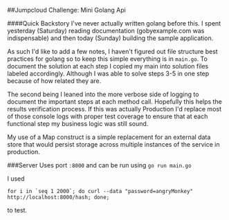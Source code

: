 ##Jumpcloud Challenge: Mini Golang Api

####Quick Backstory
I've never actually written golang before this.  I spent yesterday (Saturday) reading documentation (gobyexample.com was indispensable) and then today (Sunday) building the sample application.

As such I'd like to add a few notes, I haven't figured out file structure best practices for golang so to keep this simple everything is in `main.go`.  To document the solution at each step I copied my main into solution files labeled accordingly.  Although I was able to solve steps 3-5 in one step because of how related they are.

The second being I leaned into the more verbose side of logging to document the important steps at each method call.  Hopefully this helps the results verification process.  If this was actually Production I'd replace most of those console logs with proper test coverage to ensure that at each functional step my business logic was still sound.

My use of a Map construct is a simple replacement for an external data store that would persist storage across multiple instances of the service in production.

###Server
Uses port `:8000` and can be run using `go run main.go`

I used
```
for i in `seq 1 2000`; do curl --data "password=angryMonkey" http://localhost:8000/hash; done;
```
to test.


 
